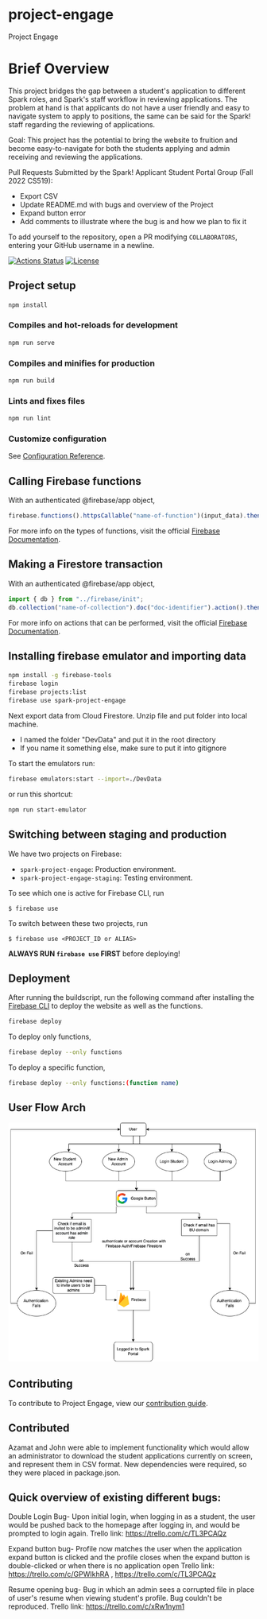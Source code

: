 # project-engage

Project Engage

# Brief Overview
This project bridges the gap between a student's application to different Spark roles, and Spark's staff workflow in reviewing applications. The problem at hand is that applicants do not have a user friendly and easy to navigate system to apply to positions, the same can be said for the Spark! staff regarding the reviewing of applications.

Goal: This project has the potential to bring the website to fruition and become easy-to-navigate for both the students applying and admin receiving and reviewing the applications.

Pull Requests Submitted by the Spark! Applicant Student Portal Group (Fall 2022 CS519):
- Export CSV
- Update README.md with bugs and overview of the Project
- Expand button error 
- Add comments to illustrate where the bug is and how we plan to fix it 

To add yourself to the repository, open a PR modifying `COLLABORATORS`, entering your GitHub username in a newline.

[![Actions Status](https://github.com/BU-Spark/project-engage/workflows/Build/badge.svg)](https://github.com/BU-Spark/project-engage/actions)
[![License](http://img.shields.io/badge/License-MIT-brightgreen.svg)](./LICENSE)

## Project setup

```bash
npm install
```

### Compiles and hot-reloads for development

```bash
npm run serve
```

### Compiles and minifies for production

```bash
npm run build
```

### Lints and fixes files

```bash
npm run lint
```

### Customize configuration

See [Configuration Reference](https://cli.vuejs.org/config/).

## Calling Firebase functions

With an authenticated @firebase/app object,

```javascript
firebase.functions().httpsCallable("name-of-function")(input_data).then(data => {...})
```

For more info on the types of functions, visit the official [Firebase Documentation](https://firebase.google.com/docs/functions).

## Making a Firestore transaction

With an authenticated @firebase/app object,

```javascript
import { db } from "../firebase/init";
db.collection("name-of-collection").doc("doc-identifier").action().then(data => {...})
```

For more info on actions that can be performed, visit the official [Firebase Documentation](https://firebase.google.com/docs/firestore).

## Installing firebase emulator and importing data
```bash
npm install -g firebase-tools
firebase login
firebase projects:list
firebase use spark-project-engage
```

Next export data from Cloud Firestore.
Unzip file and put folder into local machine.
- I named the folder "DevData" and put it in the root directory
- If you name it something else, make sure to put it into gitignore

To start the emulators run:
```bash
firebase emulators:start --import=./DevData
```
or run this shortcut:
```bash
npm run start-emulator
```

## Switching between staging and production

We have two projects on Firebase:

- `spark-project-engage`: Production environment.
- `spark-project-engage-staging`: Testing environment.

To see which one is active for Firebase CLI, run
```
$ firebase use
```

To switch between these two projects, run
```
$ firebase use <PROJECT_ID or ALIAS> 
```

**ALWAYS RUN `firebase use` FIRST** before deploying!

## Deployment

After running the buildscript, run the following command after installing the [Firebase CLI](https://firebase.google.com/docs/cli) to deploy the website as well as the functions.

```bash
firebase deploy
```

To deploy only functions,

```bash
firebase deploy --only functions
```

To deploy a specific function,

```bash
firebase deploy --only functions:(function name)
```

## User Flow Arch
![](/src/assets/userflow.png)

## Contributing

To contribute to Project Engage, view our [contribution guide](https://github.com/BU-Spark/project-engage/blob/master/CONTRIBUTING.md).

## Contributed

Azamat and John were able to implement functionality which would allow an administrator to download the student applications currently on screen, and represent them in CSV format. New dependencies were required, so they were placed in package.json.

## Quick overview of existing different bugs:
Double Login Bug- Upon initial login, when logging in as a student, the user would be pushed back to the homepage after logging in, and would be prompted to login again.
Trello link: https://trello.com/c/TL3PCAQz

Expand button bug- Profile now matches the user when the application expand button is clicked and the profile closes when the expand button is double-clicked or when there is no application open
Trello link: https://trello.com/c/GPWIkhRA , https://trello.com/c/TL3PCAQz

Resume opening bug- Bug in which an admin sees a corrupted file in place of user's resume when viewing student's profile. Bug couldn't be reproduced. 
Trello link: https://trello.com/c/xRw1nym1
